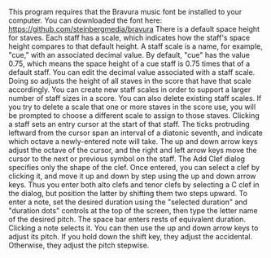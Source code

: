 This program requires that the Bravura music font be installed to your computer. You can downloaded the font here: https://github.com/steinbergmedia/bravura
There is a default space height for staves. Each staff has a scale, which indicates how the staff's space height compares to that default height. A staff scale is a name, for example, "cue," with an associated decimal value. By default, "cue" has the value 0.75, which means the space height of a cue staff is 0.75 times that of a default staff. You can edit the decimal value associated with a staff scale. Doing so adjusts the height of all staves in the score that have that scale accordingly. You can create new staff scales in order to support a larger number of staff sizes in a score. You can also delete existing staff scales. If you try to delete a scale that one or more staves in the score use, you will be prompted to choose a different scale to assign to those staves.
Clicking a staff sets an entry cursor at the start of that staff. The ticks protruding leftward from the cursor span an interval of a diatonic seventh, and indicate which octave a newly-entered note will take. The up and down arrow keys adjust the octave of the cursor, and the right and left arrow keys move the cursor to the next or previous symbol on the staff.
The Add Clef dialog specifies only the shape of the clef. Once entered, you can select a clef by clicking it, and move it up and down by step using the up and down arrow keys. Thus you enter both alto clefs and tenor clefs by selecting a C clef in the dialog, but position the latter by shifting them two steps upward.
To enter a note, set the desired duration using the "selected duration" and "duration dots" controls at the top of the screen, then type the letter name of the desired pitch. The space bar enters rests of equivalent duration. Clicking a note selects it. You can then use the up and down arrow keys to adjust its pitch. If you hold down the shift key, they adjust the accidental. Otherwise, they adjust the pitch stepwise.